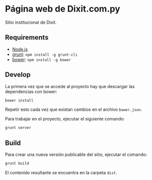 # Página web de Dixit.com.py

Sitio institucional de Dixit.

## Requirements

  * [Node.js](http://nodejs.org)
  * [grunt](http://gruntjs.com/): `npm install -g grunt-cli`
  * [bower](http://bower.io): `npm install -g bower`

## Develop

La primera vez que se accede al proyecto hay que descargar las dependencias con bower:

```bash
bower install
```

Repetir esto cada vez que existan cambios en el archivo `bower.json`.

Para trabajar en el proyecto, ejecutar el siguiente comando:

```bash
grunt server
```

## Build

Para crear una nueva versión publicable del sitio, ejecutar el comando:

```bash
grunt build
```

El contenido resultante se encuentra en la carpeta `dist`.